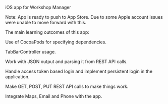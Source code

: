 iOS app for Workshop Manager

Note: App is ready to push to App Store. Due to some Apple account issues were unable to move forward with this.

The main learning outcomes of this app:

Use of CocoaPods for specifying dependencies.

TabBarController usage.

Work with JSON output and parsing it from REST API calls.

Handle access token based login and implement persistent login in the application.

Make GET, POST, PUT REST API calls to make things work.

Integrate Maps, Email and Phone with the app.

